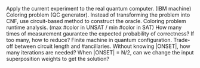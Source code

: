 Apply the current experiment to the real quantum computer. (IBM machine)
Coloring problem (QC generator). Instead of transforming the problem into CNF, use circuit-based method to construct the oracle.
Coloring problem runtime analysis. (max #color in UNSAT / min #color in SAT)
How many times of measurement gaurantee the expected probability of correctness? If too many, how to reduce?
Finite machine in quantum configuration.
Trade-off between circuit length and #ancillaries.
Without knowing |ONSET|, how many iterations are needed?
When |ONSET| = N/2, can we change the input superposition weights to get the solution?